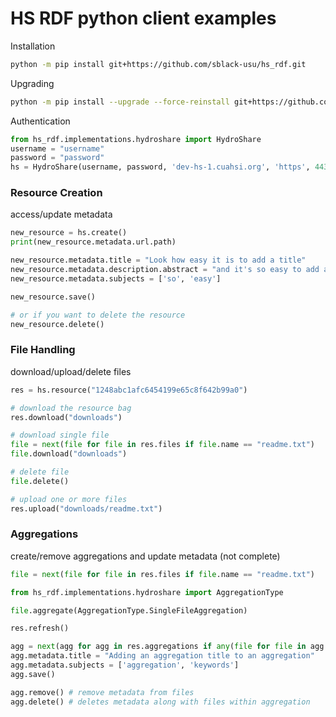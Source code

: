 # HS RDF python client examples


Installation
```bash
python -m pip install git+https://github.com/sblack-usu/hs_rdf.git
```

Upgrading
```bash
python -m pip install --upgrade --force-reinstall git+https://github.com/sblack-usu/hs_rdf.git
```

Authentication
```python
from hs_rdf.implementations.hydroshare import HydroShare
username = "username"
password = "password"
hs = HydroShare(username, password, 'dev-hs-1.cuahsi.org', 'https', 443)
```
### Resource Creation
access/update metadata
```python
new_resource = hs.create()
print(new_resource.metadata.url.path)

new_resource.metadata.title = "Look how easy it is to add a title"
new_resource.metadata.description.abstract = "and it's so easy to add an abstract"
new_resource.metadata.subjects = ['so', 'easy']

new_resource.save()

# or if you want to delete the resource
new_resource.delete()
```
### File Handling
download/upload/delete files
```python
res = hs.resource("1248abc1afc6454199e65c8f642b99a0")

# download the resource bag
res.download("downloads")

# download single file
file = next(file for file in res.files if file.name == "readme.txt")
file.download("downloads")

# delete file
file.delete()

# upload one or more files
res.upload("downloads/readme.txt")
```
### Aggregations
create/remove aggregations and update metadata (not complete)
```python
file = next(file for file in res.files if file.name == "readme.txt")

from hs_rdf.implementations.hydroshare import AggregationType

file.aggregate(AggregationType.SingleFileAggregation)

res.refresh()

agg = next(agg for agg in res.aggregations if any(file for file in agg.files if file.name == "readme.txt"))
agg.metadata.title = "Adding an aggregation title to an aggregation"
agg.metadata.subjects = ['aggregation', 'keywords']
agg.save()

agg.remove() # remove metadata from files
agg.delete() # deletes metadata along with files within aggregation
```

